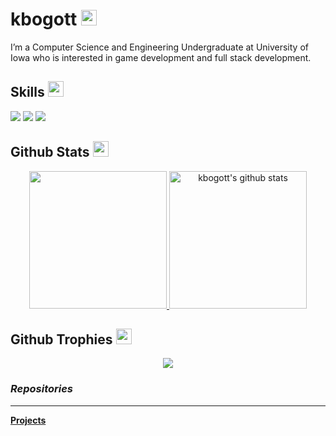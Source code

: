   <h1> kbogott <img src="https://media.giphy.com/media/hvRJCLFzcasrR4ia7z/giphy.gif" width="25px"></h1>

  I’m a Computer Science and Engineering Undergraduate at University of Iowa who is interested in game development and full stack development.

  ## Skills <img src="https://media.giphy.com/media/QssGEmpkyEOhBCb7e1/giphy.gif" width="25px">
  ![](https://img.shields.io/badge/Code-JAVA-informational?style=flat&logo=java&logoColor=white&color=ffffff)
  ![](https://img.shields.io/badge/Code-C%2B%2B-informational?style=flat&logo=c%2B%2B&logoColor=white&color=ffffff)
  ![](https://img.shields.io/badge/Code-Unity-informational?style=flat&logo=c%2B%2B&logoColor=white&color=ffffff)

  ## Github Stats <img src="https://media.giphy.com/media/cj87CxfRtrUifF3Ryk/giphy.gif" width="25px">

  <p align="center">
    <a href="https://github.com/keedn">
      <img src="https://github-readme-stats.vercel.app/api/top-langs/?username=keedn&show_icons=true&theme=dark&langs_count=8&count_private=true&card_width=280" height="220px"/>
    </a>
    <a href="https://github.com/keedn">
      <img src="https://github-readme-stats.vercel.app/api?username=keedn&count_private=true&hide=stars&show_icons=true&theme=dark&line_height=27"  alt="kbogott's github stats" height="220px" />
    </a>
  </p>

  ## Github Trophies <img src="https://media.giphy.com/media/QBw33dFlgxnzXSAS27/giphy.gif" width="25px">
  <p align="center">
    <img src="https://github-profile-trophy.vercel.app/?username=keedn&theme=onestar&rank=SSS,SS,S,AAA,AA,A,B,C,SECRET" />
  </p>

  ###  _Repositories_
  ----
  [**Projects**](https://github.com/keedn/Projects/wiki)
